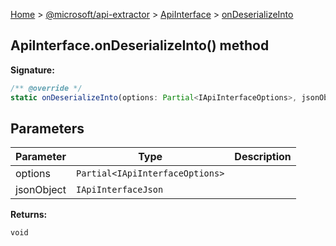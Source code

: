 [Home](./index) &gt; [@microsoft/api-extractor](./api-extractor.md) &gt; [ApiInterface](./api-extractor.apiinterface.md) &gt; [onDeserializeInto](./api-extractor.apiinterface.ondeserializeinto.md)

## ApiInterface.onDeserializeInto() method


<b>Signature:</b>

```typescript
/** @override */
static onDeserializeInto(options: Partial<IApiInterfaceOptions>, jsonObject: IApiInterfaceJson): void;
```

## Parameters

|  Parameter | Type | Description |
|  --- | --- | --- |
|  options | `Partial<IApiInterfaceOptions>` |  |
|  jsonObject | `IApiInterfaceJson` |  |

<b>Returns:</b>

`void`

